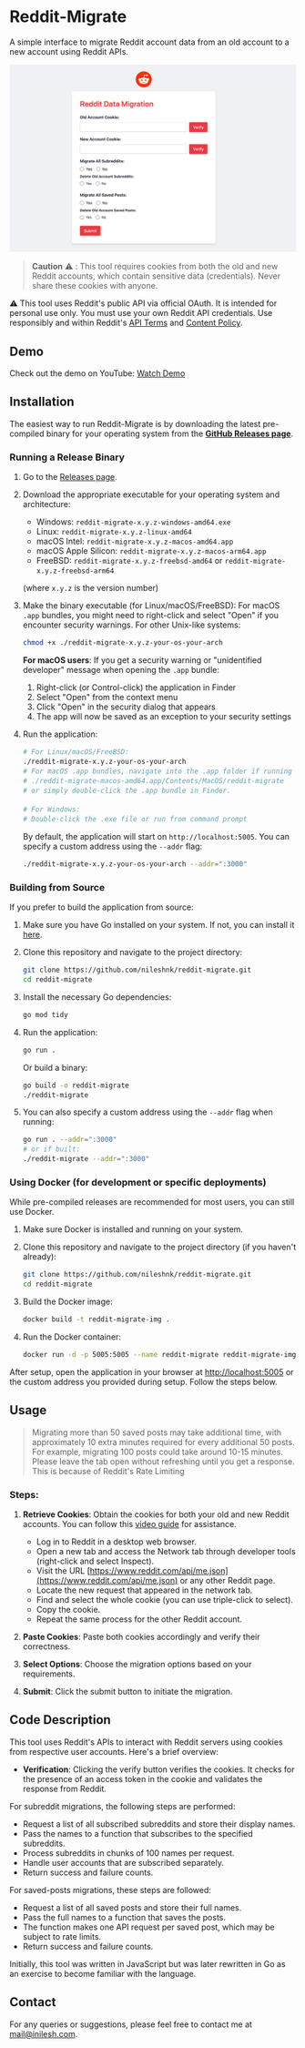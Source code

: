 # Reddit-Migrate

A simple interface to migrate Reddit account data from an old account to a new account using Reddit APIs.

![Home](./assets/app_home.png)

> **Caution** :warning: : This tool requires cookies from both the old and new Reddit accounts, which contain sensitive data (credentials). Never share these cookies with anyone.

:warning: This tool uses Reddit's public API via official OAuth. It is intended for personal use only. You must use your own Reddit API credentials. Use responsibly and within Reddit's [API Terms](https://www.reddit.com/dev/api/) and [Content Policy](https://redditinc.com/policies).

## Demo

Check out the demo on YouTube: [Watch Demo](https://youtu.be/cpwPjjkW2O4)

## Installation

The easiest way to run Reddit-Migrate is by downloading the latest pre-compiled binary for your operating system from the [**GitHub Releases page**](https://github.com/nileshnk/reddit-migrate/releases).

### Running a Release Binary

1.  Go to the [Releases page](https://github.com/nileshnk/reddit-migrate/releases).
2.  Download the appropriate executable for your operating system and architecture:

    - Windows: `reddit-migrate-x.y.z-windows-amd64.exe`
    - Linux: `reddit-migrate-x.y.z-linux-amd64`
    - macOS Intel: `reddit-migrate-x.y.z-macos-amd64.app`
    - macOS Apple Silicon: `reddit-migrate-x.y.z-macos-arm64.app`
    - FreeBSD: `reddit-migrate-x.y.z-freebsd-amd64` or `reddit-migrate-x.y.z-freebsd-arm64`

    (where `x.y.z` is the version number)

3.  Make the binary executable (for Linux/macOS/FreeBSD):
    For macOS `.app` bundles, you might need to right-click and select "Open" if you encounter security warnings. For other Unix-like systems:

    ```bash
    chmod +x ./reddit-migrate-x.y.z-your-os-your-arch
    ```

    **For macOS users**: If you get a security warning or "unidentified developer" message when opening the `.app` bundle:

    1. Right-click (or Control-click) the application in Finder
    2. Select "Open" from the context menu
    3. Click "Open" in the security dialog that appears
    4. The app will now be saved as an exception to your security settings

4.  Run the application:

    ```bash
    # For Linux/macOS/FreeBSD:
    ./reddit-migrate-x.y.z-your-os-your-arch
    # For macOS .app bundles, navigate into the .app folder if running from terminal:
    # ./reddit-migrate-macos-amd64.app/Contents/MacOS/reddit-migrate
    # or simply double-click the .app bundle in Finder.

    # For Windows:
    # Double-click the .exe file or run from command prompt
    ```

    By default, the application will start on `http://localhost:5005`. You can specify a custom address using the `--addr` flag:

    ```bash
    ./reddit-migrate-x.y.z-your-os-your-arch --addr=":3000"
    ```

### Building from Source

If you prefer to build the application from source:

1. Make sure you have Go installed on your system. If not, you can install it [here](https://go.dev/dl/).

2. Clone this repository and navigate to the project directory:

   ```bash
   git clone https://github.com/nileshnk/reddit-migrate.git
   cd reddit-migrate
   ```

3. Install the necessary Go dependencies:

   ```bash
   go mod tidy
   ```

4. Run the application:

   ```bash
   go run .
   ```

   Or build a binary:

   ```bash
   go build -o reddit-migrate
   ./reddit-migrate
   ```

5. You can also specify a custom address using the `--addr` flag when running:

   ```bash
   go run . --addr=":3000"
   # or if built:
   ./reddit-migrate --addr=":3000"
   ```

### Using Docker (for development or specific deployments)

While pre-compiled releases are recommended for most users, you can still use Docker.

1. Make sure Docker is installed and running on your system.

2. Clone this repository and navigate to the project directory (if you haven't already):

   ```bash
   git clone https://github.com/nileshnk/reddit-migrate.git
   cd reddit-migrate
   ```

3. Build the Docker image:

   ```bash
   docker build -t reddit-migrate-img .
   ```

4. Run the Docker container:

   ```bash
   docker run -d -p 5005:5005 --name reddit-migrate reddit-migrate-img
   ```

After setup, open the application in your browser at [http://localhost:5005](http://localhost:5005) or the custom address you provided during setup. Follow the steps below.

## Usage

> Migrating more than 50 saved posts may take additional time, with approximately 10 extra minutes required for every additional 50 posts. For example, migrating 100 posts could take around 10-15 minutes. Please leave the tab open without refreshing until you get a response. This is because of Reddit's Rate Limiting

### Steps:

1. **Retrieve Cookies**: Obtain the cookies for both your old and new Reddit accounts. You can follow this [video guide](./assets/cookie-retrieval.gif) for assistance.

   - Log in to Reddit in a desktop web browser.
   - Open a new tab and access the Network tab through developer tools (right-click and select Inspect).
   - Visit the URL [https://www.reddit.com/api/me.json](https://www.reddit.com/api/me.json) or any other Reddit page.
   - Locate the new request that appeared in the network tab.
   - Find and select the whole cookie (you can use triple-click to select).
   - Copy the cookie.
   - Repeat the same process for the other Reddit account.

2. **Paste Cookies**: Paste both cookies accordingly and verify their correctness.

3. **Select Options**: Choose the migration options based on your requirements.

4. **Submit**: Click the submit button to initiate the migration.

## Code Description

This tool uses Reddit's APIs to interact with Reddit servers using cookies from respective user accounts. Here's a brief overview:

- **Verification**: Clicking the verify button verifies the cookies. It checks for the presence of an access token in the cookie and validates the response from Reddit.

For subreddit migrations, the following steps are performed:

- Request a list of all subscribed subreddits and store their display names.
- Pass the names to a function that subscribes to the specified subreddits.
- Process subreddits in chunks of 100 names per request.
- Handle user accounts that are subscribed separately.
- Return success and failure counts.

For saved-posts migrations, these steps are followed:

- Request a list of all saved posts and store their full names.
- Pass the full names to a function that saves the posts.
- The function makes one API request per saved post, which may be subject to rate limits.
- Return success and failure counts.

Initially, this tool was written in JavaScript but was later rewritten in Go as an exercise to become familiar with the language.

## Contact

For any queries or suggestions, please feel free to contact me at [mail@inilesh.com](mailto:mail@inilesh.com).
